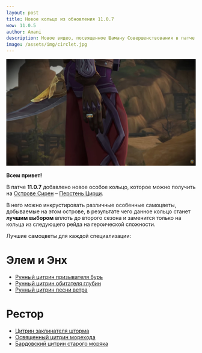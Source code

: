 ```yaml
---    
layout: post
title: Новое кольцо из обновления 11.0.7
wow: 11.0.5
author: Amani
description: Новое видео, посвященное Шаману Совершенствования в патче 11.0.5.
image: /assets/img/circlet.jpg
---
```


<p align="center">
    <img src="/assets/img/circlet.jpg"> 
</p>


**Всем привет!**

В патче **11.0.7** добавлено новое особое кольцо, которое можно получить на [Острове Сирен](https://worldofwarcraft.blizzard.com/en-us/news/24165042) – [Перстень Цирци](https://www.wowhead.com/ru/item=228411).

В него можно инкрустировать различные особенные самоцветы, добываемые на этом острове, в результате чего данное кольцо станет **лучшим выбором** вплоть до второго сезона и заменится только на кольца из следующего рейда на героической сложности.

Лучшие самоцветы для каждой специализации:

# Элем и Энх

* [Рунный цитрин призывателя бурь](https://www.wowhead.com/ru/item=228638/)
* [Рунный цитрин обитателя глубин](https://www.wowhead.com/ru/item=228639)
* [Рунный цитрин песни ветра](https://www.wowhead.com/ru/item=228640/)

# Рестор

* [Цитрин заклинателя шторма](https://www.wowhead.com/ru/item=228642/)
* [Освященный цитрин морехода](https://www.wowhead.com/ru/item=228644/)
* [Бардовский цитрин старого моряка](https://www.wowhead.com/ru/item=228643/)

